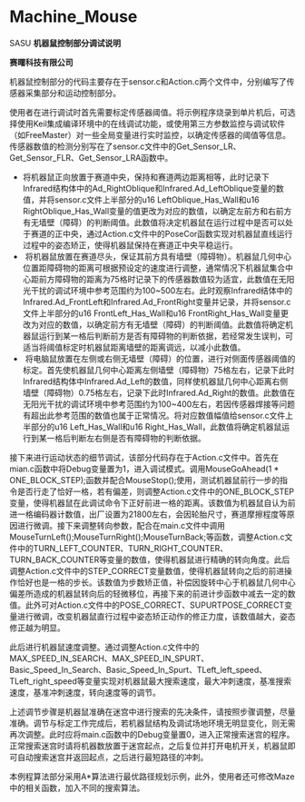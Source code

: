 # Machine_Mouse
SASU
**机器鼠控制部分调试说明**

**赛曙科技有限公司**

机器鼠控制部分的代码主要存在于sensor.c和Action.c两个文件中，分别编写了传感器采集部分和运动控制部分。

使用者在进行调试时首先需要标定传感器阈值。将示例程序烧录到单片机后，可选择使用Keil集成编译环境中的在线调试功能，或使用第三方参数监控与调试软件（如FreeMaster）对一些全局变量进行实时监控，以确定传感器的阈值等信息。传感器数值的检测分别写在了sensor.c文件中的Get\_Sensor\_LR、Get\_Sensor\_FLR、Get\_Sensor\_LRA函数中。

*   将机器鼠正向放置于赛道中央，保持和赛道两边距离相等，此时记录下Infrared结构体中的Ad\_RightOblique和Infrared.Ad\_LeftOblique变量的数值，并将sensor.c文件上半部分的u16 LeftOblique\_Has\_Wall和u16 RightOblique\_Has\_Wall变量的值更改为对应的数值，以确定左前方和右前方有无墙壁（障碍）的判断阈值。此数值将决定机器鼠在运行过程中是否可以处于赛道的正中央，通过Action.c文件中的PoseCor函数实现对机器鼠直线运行过程中的姿态矫正，使得机器鼠保持在赛道正中央平稳运行。
*    将机器鼠放置在赛道尽头，保证其前方具有墙壁（障碍物）。机器鼠几何中心位置距障碍物的距离可根据预设定的速度进行调整，通常情况下机器鼠集合中心距前方障碍物的距离为75格时记录下的传感器数值较为适宜，此数值在无阳光干扰的调试环境中参考范围约为100~500左右。此时观察Infrared结体中的Infrared.Ad\_FrontLeft和Infrared.Ad\_FrontRight变量并记录，并将sensor.c文件上半部分的u16 FrontLeft\_Has\_Wall和u16 FrontRight\_Has\_Wall变量更改为对应的数值，以确定前方有无墙壁（障碍）的判断阈值。此数值将确定机器鼠运行到某一格后判断前方是否有障碍物的判断依据，若经常发生误判，可适当将阈值标定时机器鼠距离墙壁的距离调远，以减小此数值。
*    将电脑鼠放置在左侧或右侧无墙壁（障碍）的位置，进行对侧面传感器阈值的标定。首先使机器鼠几何中心距离左侧墙壁（障碍物）75格左右，记录下此时Infrared结构体中Infrared.Ad\_Left的数值，同样使机器鼠几何中心距离右侧墙壁（障碍物）0.75格左右，记录下此时Infrared.Ad\_Right的数值。此数值在无阳光干扰的调试环境中参考范围约为100~400左右，若因传感器焊接等问题有超出此参考范围的数值也属于正常情况。将对应数值幅值给sensor.c文件上半部分的u16 Left\_Has\_Wall和u16 Right\_Has\_Wall，此数值将确定机器鼠运行到某一格后判断左右侧是否有障碍物的判断依据。

接下来进行运动状态的细节调试，该部分代码存在于Action.c文件中。首先在mian.c函数中将Debug变量置为1，进入调试模式。调用MouseGoAhead(1 * ONE\_BLOCK\_STEP);函数并配合MouseStop();使用，测试机器鼠前行一步的指令是否行走了恰好一格，若有偏差，则调整Action.c文件中的ONE\_BLOCK\_STEP变量，使得机器鼠在此调试命令下正好前进一格的距离。该数值为机器鼠自认为前进一格编码器计数值，出厂设置为21800左右，会因轮胎尺寸，赛道摩擦程度等原因进行微调。接下来调整转向参数，配合在main.c文件中调用MouseTurnLeft();MouseTurnRight();MouseTurnBack;等函数，调整Action.c文件中的TURN\_LEFT\_COUNTER、TURN\_RIGHT\_COUNTER、TURN\_BACK\_COUNTER等变量的数值，使得机器鼠进行精确的转向角度。此后调整Action.c文件中的STEP\_CORRECT变量数值，使得机器鼠转向之后的前进操作恰好也是一格的步长。该数值为步数矫正值，补偿因旋转中心于机器鼠几何中心偏差所造成的机器鼠转向后的轻微移位，再接下来的前进计步函数中减去一定的数值。此外可对Action.c文件中的POSE\_CORRECT、SUPURTPOSE_CORRECT变量进行微调，改变机器鼠直行过程中姿态矫正动作的修正力度，该数值越大，姿态修正越为明显。

此后进行机器鼠速度调整。通过调整Action.c文件中的MAX\_SPEED\_IN\_SEARCH、MAX\_SPEED\_IN\_SPURT、Basic\_Speed\_In\_Search、Basic\_Speed\_In\_Spurt、TLeft\_left\_speed、TLeft\_right\_speed等变量实现对机器鼠最大搜索速度，最大冲刺速度，基准搜索速度，基准冲刺速度，转向速度等的调节。

上述调节步骤是机器鼠准确在迷宫中进行搜索的先决条件，请按照步骤调整，尽量准确。调节与标定工作完成后，若机器鼠结构及调试场地环境无明显变化，则无需再次调整。此时应将main.c函数中的Debug变量置0，进入正常搜索迷宫的程序。正常搜索迷宫时请将机器数放置于迷宫起点，之后复位并打开电机开关，机器鼠即可自动搜索迷宫并返回起点，之后进行最短路径的冲刺。

本例程算法部分采用A*算法进行最优路径规划示例，此外，使用者还可修改Maze中的相关函数，加入不同的搜索算法。
